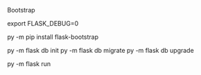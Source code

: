 Bootstrap

export FLASK_DEBUG=0

py -m pip install flask-bootstrap

py -m flask db init
py -m flask db migrate
py -m flask db upgrade

py -m flask run
